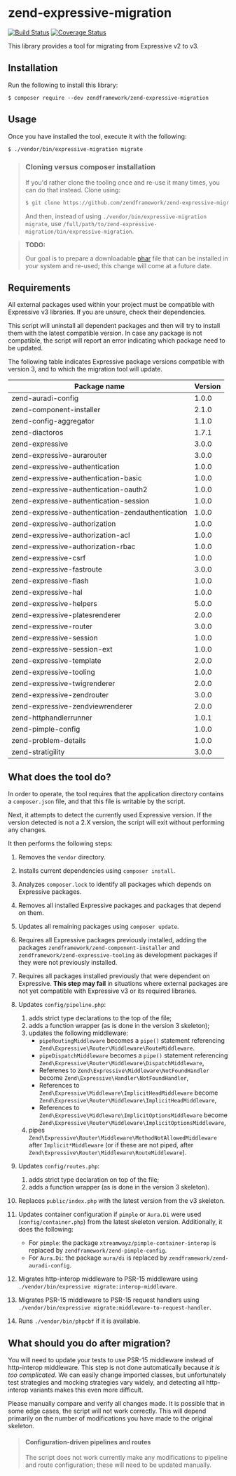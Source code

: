 # zend-expressive-migration

[![Build Status](https://secure.travis-ci.org/zendframework/zend-expressive-migration.svg?branch=master)](https://secure.travis-ci.org/zendframework/zend-expressive-migration)
[![Coverage Status](https://coveralls.io/repos/github/zendframework/zend-expressive-migration/badge.svg?branch=master)](https://coveralls.io/github/zendframework/zend-expressive-migration?branch=master)

This library provides a tool for migrating from Expressive v2 to v3.

## Installation

Run the following to install this library:

```console
$ composer require --dev zendframework/zend-expressive-migration
```

## Usage

Once you have installed the tool, execute it with the following:

```bash
$ ./vendor/bin/expressive-migration migrate
```

> ### Cloning versus composer installation
>
> If you'd rather clone the tooling once and re-use it many times, you can do
> that instead. Clone using:
>
> ```bash
> $ git clone https://github.com/zendframework/zend-expressive-migration
> ```
>
> And then, instead of using `./vendor/bin/expressive-migration migrate`, use
> `/full/path/to/zend-expressive-migration/bin/expressive-migration`.

> **TODO:**
>
> Our goal is to prepare a downloadable [phar](http://php.net/phar) file that
> can be installed in your system and re-used; this change will come at a future
> date.

## Requirements

All external packages used within your project must be compatible with
Expressive v3 libraries. If you are unsure, check their dependencies.

This script will uninstall all dependent packages and then will try to install
them with the latest compatible version. In case any package is not compatible,
the script will report an error indicating which package need to be updated.

The following table indicates Expressive package versions compatible with
version 3, and to which the migration tool will update.

| Package name                                      | Version |
| ------------------------------------------------- | ------- |
| zend-auradi-config                                | 1.0.0   |
| zend-component-installer                          | 2.1.0   |
| zend-config-aggregator                            | 1.1.0   |
| zend-diactoros                                    | 1.7.1   |
| zend-expressive                                   | 3.0.0   |
| zend-expressive-aurarouter                        | 3.0.0   |
| zend-expressive-authentication                    | 1.0.0   |
| zend-expressive-authentication-basic              | 1.0.0   |
| zend-expressive-authentication-oauth2             | 1.0.0   |
| zend-expressive-authentication-session            | 1.0.0   |
| zend-expressive-authentication-zendauthentication | 1.0.0   |
| zend-expressive-authorization                     | 1.0.0   |
| zend-expressive-authorization-acl                 | 1.0.0   |
| zend-expressive-authorization-rbac                | 1.0.0   |
| zend-expressive-csrf                              | 1.0.0   |
| zend-expressive-fastroute                         | 3.0.0   |
| zend-expressive-flash                             | 1.0.0   |
| zend-expressive-hal                               | 1.0.0   |
| zend-expressive-helpers                           | 5.0.0   |
| zend-expressive-platesrenderer                    | 2.0.0   |
| zend-expressive-router                            | 3.0.0   |
| zend-expressive-session                           | 1.0.0   |
| zend-expressive-session-ext                       | 1.0.0   |
| zend-expressive-template                          | 2.0.0   |
| zend-expressive-tooling                           | 1.0.0   |
| zend-expressive-twigrenderer                      | 2.0.0   |
| zend-expressive-zendrouter                        | 3.0.0   |
| zend-expressive-zendviewrenderer                  | 2.0.0   |
| zend-httphandlerrunner                            | 1.0.1   |
| zend-pimple-config                                | 1.0.0   |
| zend-problem-details                              | 1.0.0   |
| zend-stratigility                                 | 3.0.0   |


## What does the tool do?

In order to operate, the tool requires that the application directory contains a
`composer.json` file, and that this file is writable by the script.

Next, it attempts to detect the currently used Expressive version. If the
version detected is not a 2.X version, the script will exit without performing
any changes.

It then performs the following steps:

1. Removes the `vendor` directory.

2. Installs current dependencies using `composer install`.

3. Analyzes `composer.lock` to identify all packages which depends on Expressive packages.

4. Removes all installed Expressive packages and packages that depend on them.

5. Updates all remaining packages using `composer update`.

6. Requires all Expressive packages previously installed, adding the packages
   `zendframework/zend-component-installer` and `zendframework/zend-expressive-tooling`
   as development packages if they were not previously installed.

7. Requires all packages installed previously that were dependent on Expressive.
   **This step may fail** in situations where external packages are not yet
   compatible with Expressive v3 or its required libraries.

8. Updates `config/pipeline.php`:
   1. adds strict type declarations to the top of the file;
   2. adds a function wrapper (as is done in the version 3 skeleton);
   3. updates the following middleware:
      - `pipeRoutingMiddleware` becomes a `pipe()` statement referencing `Zend\Expressive\Router\Middleware\RouteMiddleware`.
      - `pipeDispatchMiddleware` becomes a `pipe()` statement referencing `Zend\Expressive\Router\Middleware\DispatchMiddleware`,
      - Referenes to `Zend\Expressive\Middleware\NotFoundHandler` become `Zend\Expressive\Handler\NotFoundHandler`,
      - References to `Zend\Expressive\Middleware\ImplicitHeadMiddleware` become `Zend\Expressive\Router\Middleware\ImplicitHeadMiddleware`,
      - References to `Zend\Expressive\Middleware\ImplicitOptionsMiddleware` become `Zend\Expressive\Router\Middleware\ImplicitOptionsMiddleware`,
   4. pipes `Zend\Expressive\Router\Middleware\MethodNotAllowedMiddleware` after
      `Implicit*Middleware` (or if these are not piped, after
      `Zend\Expressive\Router\Middleware\RouteMiddleware`).

9. Updates `config/routes.php`:
   1. adds strict type declaration on top of the file;
   2. adds a function wrapper (as is done in the version 3 skeleton).

10. Replaces `public/index.php` with the latest version from the v3 skeleton.

11. Updates container configuration if `pimple` or `Aura.Di` were used
    (`config/container.php`) from the latest skeleton version. Additionally, it
    does the following:
    - For `pimple`: the package `xtreamwayz/pimple-container-interop` is replaced by `zendframework/zend-pimple-config`.
    - For `Aura.Di`: the package `aura/di` is replaced by `zendframework/zend-auradi-config`.

12. Migrates http-interop middleware to PSR-15 middleware using
    `./vendor/bin/expressive migrate:interop-middleware`.

13. Migrates PSR-15 middleware to PSR-15 request handlers using
    `./vendor/bin/expressive migrate:middleware-to-request-handler`.

14. Runs `./vendor/bin/phpcbf` if it is available.

## What should you do after migration?

You will need to update your tests to use PSR-15 middleware instead of
http-interop middleware.  This step is not done automatically because _it is too
complicated_. We can easily change imported classes, but unfortunately test
strategies and mocking strategies vary widely, and detecting all http-interop
variants makes this even more difficult.

Please manually compare and verify all changes made. It is possible that in some
edge cases, the script will not work correctly. This will depend primarily on
the number of modifications you have made to the original skeleton.

> #### Configuration-driven pipelines and routes
>
> The script does not work currently make any modifications to pipeline and
> route configuration; these will need to be updated manually.
